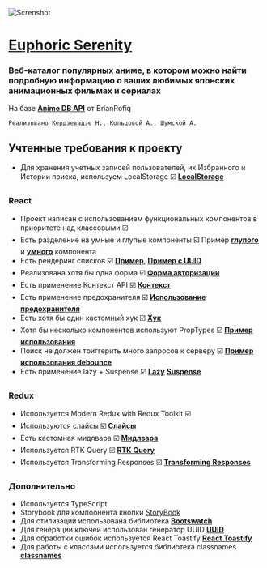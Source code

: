![Screnshot](https://www.zastavki.com/pictures/1680x1050/2015/Anime_Three_girls_anime_mitsudomoe_109109_16.png)

# [**Euphoric Serenity**](https://aston-anime.github.io/anime-list/)

### Веб-каталог популярных аниме, в котором можно найти подробную информацию о ваших любимых японских анимационных фильмах и сериалах

На базе [**Anime DB API**](https://rapidapi.com/brian.rofiq/api/anime-db/details) от BrianRofiq

    Реализовано Кердзевадзе Н., Кольцовой А., Шумской А.

## Учтенные требования к проекту

-   Для хранения учетных записей пользователей, их Избранного и Истории поиска, используем LocalStorage ☑️ [**LocalStorage**](https://github.com/aston-anime/anime-list/blob/a7a8c9afb3b574e65d4576bab2c9287f212194ef/src/utils/localStorage.tsx#L4)

### React

-   Проект написан с использованием функциональных компонентов в приоритете над классовыми ☑️
-   Есть разделение на умные и глупые компоненты ☑️ Пример [**глупого**](https://github.com/aston-anime/anime-list/blob/768dea26defbdf05a3b58767e2f7ced2723fd166/src/components/SearchResultsList/SearchResultsList.tsx#L10) и [**умного**](https://github.com/aston-anime/anime-list/blob/768dea26defbdf05a3b58767e2f7ced2723fd166/src/components/SearchBar/SearchBar.tsx#L19) компонента
-   Есть рендеринг списков ☑️ [**Пример**](https://github.com/aston-anime/anime-list/blob/768dea26defbdf05a3b58767e2f7ced2723fd166/src/components/CardList/CardList.tsx#L13), [**Пример с UUID**](https://github.com/aston-anime/anime-list/blob/768dea26defbdf05a3b58767e2f7ced2723fd166/src/pages/History/History.tsx#L37C30-L37C30)
-   Реализована хотя бы одна форма ☑️ [**Форма авторизации**](https://github.com/aston-anime/anime-list/blob/a7a8c9afb3b574e65d4576bab2c9287f212194ef/src/pages/Log-in/Log-in.tsx#L47)
-   Есть применение Контекст API ☑️ [**Контекст**]([https://](https://github.com/aston-anime/anime-list/blob/8427d171d4cad96529992ce51b5ccf5994a40699/src/services/theme/ThemeProvider.tsx#L7))
-   Есть применение предохранителя ☑️ [**Использование предохранителя**]([https://](https://github.com/aston-anime/anime-list/blob/8427d171d4cad96529992ce51b5ccf5994a40699/src/routing/app-routing.tsx#L23))
-   Есть хотя бы один кастомный хук ☑️ [**Хук**](https://github.com/aston-anime/anime-list/blob/a7a8c9afb3b574e65d4576bab2c9287f212194ef/src/hooks/useDataFetching.ts#L13)
-   Хотя бы несколько компонентов используют PropTypes ☑️ [**Пример использования**]([https://](https://github.com/aston-anime/anime-list/blob/8427d171d4cad96529992ce51b5ccf5994a40699/src/components/Card/Card.tsx#L85))
-   Поиск не должен триггерить много запросов к серверу ☑️ [**Пример использования debounce**](https://github.com/aston-anime/anime-list/blob/a7a8c9afb3b574e65d4576bab2c9287f212194ef/src/components/SearchBar/SearchBar.tsx#L27)
-   Есть применение lazy + Suspense ☑️ [**Lazy**]([https://](https://github.com/aston-anime/anime-list/blob/8427d171d4cad96529992ce51b5ccf5994a40699/src/routing/lazy-routes.tsx#L1)) [**Suspense**](https://github.com/aston-anime/anime-list/blob/8427d171d4cad96529992ce51b5ccf5994a40699/src/index.tsx#L18)

### Redux

-   Используется Modern Redux with Redux Toolkit ☑️
-   Используются слайсы ☑️ [**Слайсы**](https://github.com/aston-anime/anime-list/blob/8427d171d4cad96529992ce51b5ccf5994a40699/src/store/auth/auth.ts#L14)
-   Есть кастомная мидлвара ☑️ [**Мидлвара**](https://github.com/aston-anime/anime-list/blob/8427d171d4cad96529992ce51b5ccf5994a40699/src/store/middleWare/listenerMiddleWare.ts#L6)
-   Используется RTK Query ☑️ [**RTK Query**]([https://](https://github.com/aston-anime/anime-list/blob/8427d171d4cad96529992ce51b5ccf5994a40699/src/api/cardsApi.ts#L26))
-   Используется Transforming Responses ☑️ [**Transforming Responses**]([https://](https://github.com/aston-anime/anime-list/blob/8427d171d4cad96529992ce51b5ccf5994a40699/src/api/cardsApi.ts#L37))

### Дополнительно

-   Используется TypeScript
-   Storybook для компоонента кнопки [StoryBook](https://github.com/aston-anime/anime-list/blob/8427d171d4cad96529992ce51b5ccf5994a40699/src/components/Button/Button.stories.tsx#L6C6-L6C6)
-   Для стилизации использована библиотека [**Bootswatch**](https://bootswatch.com/)
-   Для генерации ключей использован генератор UUID [**UUID**](https://github.com/aston-anime/anime-list/blob/8427d171d4cad96529992ce51b5ccf5994a40699/src/pages/History/History.tsx#L2)
-   Для обработки ошибок используется React Toastify [**React Toastify**](https://github.com/aston-anime/anime-list/blob/8427d171d4cad96529992ce51b5ccf5994a40699/src/services/error-handle.ts#L2)
-   Для работы с классами используется библиотека classnames [**classnames**](https://github.com/aston-anime/anime-list/blob/8427d171d4cad96529992ce51b5ccf5994a40699/src/components/Header/Header.tsx#L24)
